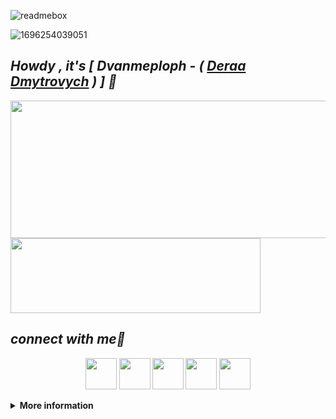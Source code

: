 ![readmebox](https://github.com/DmytrovychKNIGHT/ReyyFUSHIGURO/assets/141108240/1261c09d-bafb-4198-9300-6a7d157f9c65)

![1696254039051](https://github.com/DmytrovychKNIGHT/ReyyFUSHIGURO/assets/141108240/a1e4edf8-5d51-46e7-aa5a-f20842a11c9e)

***<h2><b><i>Howdy , it's [ Dvanmeploph - ( <b> <a href="https://www.facebook.com/4Reyyyy" target="blank">Deraa Dmytrovych</a> ) ] 👋</i></b></h2>***

<img width="600" height="220" src="https://github-readme-stats.vercel.app/api?username=DmytrovychKNIGHT &show_icons=true&theme=chartreuse-dark&locale=id">

<img width="400" height="120" src="https://github-readme-stats.vercel.app/api/top-langs/?username=DmytrovychKNIGHT &layout=compact&theme=chartreuse-dark">

## ***connect with me🤝***
<p align="center">
  <a href="https://www.github.com/DmytrovychKNIGHT"><img width="50" height="50" src="https://camo.githubusercontent.com/b079fe922f00c4b86f1b724fbc2e8141c468794ce8adbc9b7456e5e1ad09c622/68747470733a2f2f6564656e742e6769746875622e696f2f537570657254696e7949636f6e732f696d616765732f7376672f6769746875622e737667"></a>
    <a href="https://youtube.com/@xieraaaa."><img width="50" height="50" src="https://camo.githubusercontent.com/d54e97f5edde790381f7e62b217410df33e066a0dc8f692f2fc6b25fc1768b0c/68747470733a2f2f6564656e742e6769746875622e696f2f537570657254696e7949636f6e732f696d616765732f7376672f796f75747562652e737667"></a>
  <a href="https://www.facebook.com/Reykaaaaaaa"><img width="50" height="50" src="https://camo.githubusercontent.com/8f245234577766478eaf3ee72b0615e99bb9ef3eaa56e1c37f75692811181d5c/68747470733a2f2f6564656e742e6769746875622e696f2f537570657254696e7949636f6e732f696d616765732f7376672f66616365626f6f6b2e737667"></a>
  <a href="https://instagram.com/xxeiraaaa_"><img width="50" height="50" src="https://camo.githubusercontent.com/c9dacf0f25a1489fdbc6c0d2b41cda58b77fa210a13a886d6f99e027adfbd358/68747470733a2f2f6564656e742e6769746875622e696f2f537570657254696e7949636f6e732f696d616765732f7376672f696e7374616772616d2e737667"></a>
  <a href="https://api.whatsapp.com/send/?phone=6289506574169&text=Hi+Reyy!"><img width="50" height="50" src="https://camo.githubusercontent.com/945d32cdd8d51fe844ca8b2976914ae8786586607aee1cba24d7318e24b30411/68747470733a2f2f6564656e742e6769746875622e696f2f537570657254696e7949636f6e732f696d616765732f7376672f77686174736170702e737667"></a>
</p>
<details>
  <summary><b>More information</b></summary>
<p align="center">
  <a href="[https://github.com/DmytrovychKNIGHT/Foreign]"><img width="400" height="140" src="https://github-readme-stats.vercel.app/api/pin/?username=DmytrovychKNIGHT &repo=Foreign&theme=chartreuse-dark"></a>
<a href="https://github.com/DmytrovychKNIGHT/Cookies"><img width="400" height="140" src="https://github-readme-stats.vercel.app/api/pin/?username=DmytrovychKNIGHT &repo=Cookies&theme=chartreuse-dark"></a>
<a href="https://github.com/DmytrovychKNIGHT/XieraaMETA"><img width="400" height="140" src="https://github-readme-stats.vercel.app/api/pin/?username=DmytrovychKNIGHT &repo=XieraaMETA&theme=chartreuse-dark"></a>
<a href="https://github.com/DmytrovychKNIGHT/Vermeil4K"><img width="400" height="140" src="https://github-readme-stats.vercel.app/api/pin/?username=DmytrovychKNIGHT &repo=Vermeil4K&theme=chartreuse-dark"></a>
<a href="https://github.com/DmytrovychKNIGHT/Yora404"><img width="400" height="120" src="https://github-readme-stats.vercel.app/api/pin/?username=DmytrovychKNIGHT &repo=Yora404&theme=chartreuse-dark"></a>
<a href="https://github.com/DmytrovychKNIGHT/KOMEN"><img width="400" height="120" src="https://github-readme-stats.vercel.app/api/pin/?username=DmytrovychKNIGHT &repo=KOMEN&theme=chartreuse-dark"></a>
<img src="https://user-images.githubusercontent.com/73097560/115834477-dbab4500-a447-11eb-908a-139a6edaec5c.gif">
</p>
  
https://github.com/DmytrovychKNIGHT/ReyyFUSHIGURO/assets/141108240/6ef13905-1d76-465b-ba5a-9a35f2fe8750

https://github.com/DmytrovychKNIGHT/ReyyFUSHIGURO/assets/141108240/7bf45cbb-f4fc-4972-9c90-dfc93259ecf0

![JJw96Ff](https://github.com/DmytrovychKNIGHT/ReyyFUSHIGURO/assets/141108240/e62f1311-b466-4577-9a04-773993484d8c)
